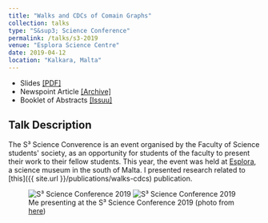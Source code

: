 ```yaml
---
title: "Walks and CDCs of Comain Graphs"
collection: talks
type: "S&sup3; Science Conference"
permalink: /talks/s3-2019
venue: "Esplora Science Centre"
date: 2019-04-12
location: "Kalkara, Malta"
---
```


 - Slides [[PDF]](/files/s-cubed-2019.pdf)
 - Newspoint Article <a target="_blank" href="https://web.archive.org/web/20190301094712/https://www.um.edu.mt/newspoint/news/features/2018/03/sciencestudentssocietyannualconference">[Archive]</a>
 - Booklet of Abstracts <a target="_blank" href="https://issuu.com/scubedpres/docs/booklet">[Issuu]</a>

## Talk Description
The S&sup3; Science Converence is an event organised by the Faculty of Science students' society, as an opportunity for students of the faculty to present their work to their fellow students. This year, the event was held at <a target="_blank" href="http://esplora.org.mt/">Esplora</a>, a science museum in the south of Malta. I presented research related to [this]({{ site.url }}/publications/walks-cdcs) publication.

<figure>
    <img class="welcome2" src="{{ site.url }}/images/s3-2019-1.jpg" alt="S&sup3; Science Conference 2019">
    <img class="welcome2" src="{{ site.url }}/images/s3-2019-2.jpg" alt="S&sup3; Science Conference 2019">
    <figcaption class="caption">Me presenting at the S&sup3; Science Conference 2019 (photo from <a class="plain" target="_blank" href="https://www.facebook.com/pg/Science.Students.Society/photos/?tab=album&album_id=2185268498228071">here</a>)</figcaption>
</figure>

